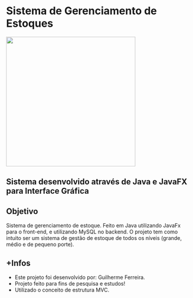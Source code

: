 # Sistema de Gerenciamento de Estoques

<img src="https://cdn.discordapp.com/attachments/784133268592132107/919267636246876210/tela-menu.png" width="350px" height="350px">

## Sistema desenvolvido através de Java e JavaFX para Interface Gráfica

## Objetivo

Sistema de gerenciamento de estoque. Feito em Java utilizando JavaFx para o front-end, e utilizando MySQL no backend. O projeto tem como intuito ser um sistema de gestão de estoque de todos os níveis (grande, médio e de pequeno porte).

## +Infos
- Este projeto foi desenvolvido por: Guilherme Ferreira.
- Projeto feito para fins de pesquisa e estudos!
- Utilizado o conceito de estrutura MVC.
